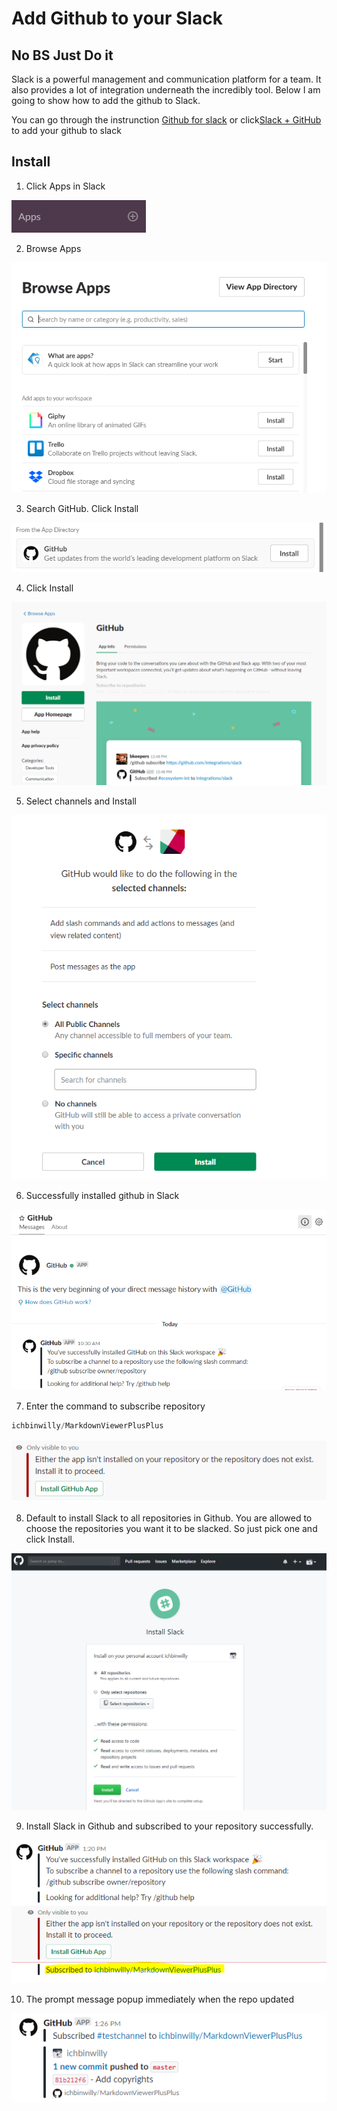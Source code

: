 # Add Github to your Slack

## No BS Just Do it

Slack is a powerful management and communication platform for a team. It also provides a lot of integration underneath the incredibly tool. Below I am going to show how to add the github to Slack.

You can go through the instrunction 
[Github for slack](https://get.slack.help/hc/en-us/articles/232289568-GitHub-for-Slack) 
or click[Slack + GitHub](https://slack.github.com/) to add your github to slack

## Install
	
	
1. Click Apps in Slack 

![01](https://github.com/ichbinwilly/Slack-Github-Integration/blob/master/01.PNG)

2. Browse Apps

![02](https://github.com/ichbinwilly/Slack-Github-Integration/blob/master/02.PNG)

3. Search GitHub. Click Install

![03](https://github.com/ichbinwilly/Slack-Github-Integration/blob/master/03.PNG)

4. Click Install

![04](https://github.com/ichbinwilly/Slack-Github-Integration/blob/master/04.PNG)

5. Select channels and Install

![05](https://github.com/ichbinwilly/Slack-Github-Integration/blob/master/05.PNG)

6. Successfully installed github in Slack

![06](https://github.com/ichbinwilly/Slack-Github-Integration/blob/master/06.PNG)

7. Enter the command to subscribe repository 

```javascript
ichbinwilly/MarkdownViewerPlusPlus
```

![07](https://github.com/ichbinwilly/Slack-Github-Integration/blob/master/07.PNG)

8. Default to install Slack to all repositories in Github. You are allowed to choose the repositories you want it to be slacked. So just pick one and click Install.

![08](https://github.com/ichbinwilly/Slack-Github-Integration/blob/master/08.PNG)

9. Install Slack in Github and subscribed to your repository successfully.

![09](https://github.com/ichbinwilly/Slack-Github-Integration/blob/master/09.PNG)

10. The prompt message popup immediately when the repo updated

![10](https://github.com/ichbinwilly/Slack-Github-Integration/blob/master/10.PNG)

	
